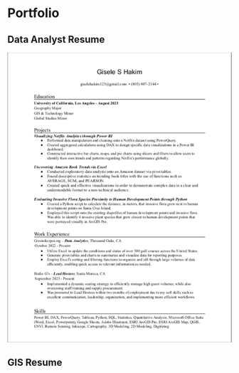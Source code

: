 # Portfolio

## Data Analyst Resume
![image](https://raw.githubusercontent.com/GiseleHakim/Portfolio/main/Screen%20Shot%202024-09-07%20at%204.37.31%20PM.png)

## GIS Resume
